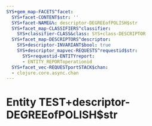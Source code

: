 ```yaml
---
SYS+gem_map-FACETS^facet:
  SYS+facet-CONTENT$str: ''
  SYS+facet-NAME&%: descriptor-DEGREEofPOLISH$str
  SYS+facet_map-CLASSIFIERS^classifier:
    SYS+classifier-CLASS&class: SYS+class-DESCRIPTOR
  SYS+facet_map-DESCRIPTORS^descriptor:
    SYS+descriptor-INVARIANT$bool: true
    SYS+descriptor_mapvec-REQUESTS^requestid$str:
      SYS+requestid-ENTITYreport:
      - ENTITY_REPORToperationid
  SYS+facet_vec-REQUESTportSTACK$chan:
  - clojure.core.async.chan
---
```

# Entity TEST+descriptor-DEGREEofPOLISH$str

